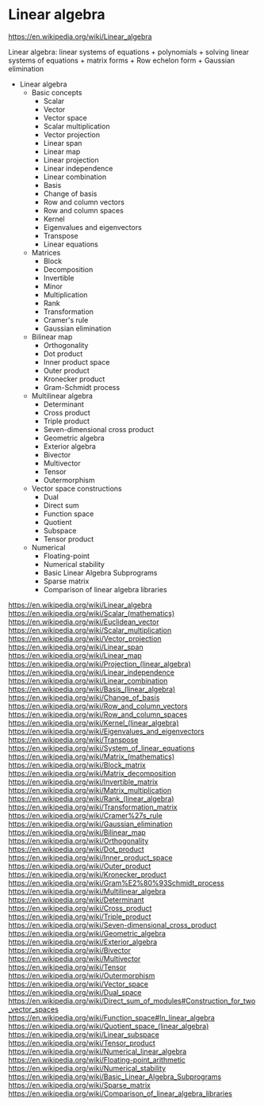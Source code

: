 # Linear algebra

https://en.wikipedia.org/wiki/Linear_algebra

Linear algebra: linear systems of equations + polynomials + solving linear systems of equations + matrix forms + Row echelon form + Gaussian elimination


* Linear algebra
  * Basic concepts
    - Scalar
    - Vector
    - Vector space
    - Scalar multiplication
    - Vector projection
    - Linear span
    - Linear map
    - Linear projection
    - Linear independence
    - Linear combination
    - Basis
    - Change of basis
    - Row and column vectors
    - Row and column spaces
    - Kernel
    - Eigenvalues and eigenvectors
    - Transpose
    - Linear equations
  * Matrices
    - Block
    - Decomposition
    - Invertible
    - Minor
    - Multiplication
    - Rank
    - Transformation
    - Cramer's rule
    - Gaussian elimination
  * Bilinear map
    - Orthogonality
    - Dot product
    - Inner product space
    - Outer product
    - Kronecker product
    - Gram-Schmidt process
  * Multilinear algebra
    - Determinant
    - Cross product
    - Triple product
    - Seven-dimensional cross product
    - Geometric algebra
    - Exterior algebra
    - Bivector
    - Multivector
    - Tensor
    - Outermorphism
  * Vector space constructions
    - Dual
    - Direct sum
    - Function space
    - Quotient
    - Subspace
    - Tensor product
  * Numerical
    - Floating-point
    - Numerical stability
    - Basic Linear Algebra Subprograms
    - Sparse matrix
    - Comparison of linear algebra libraries



https://en.wikipedia.org/wiki/Linear_algebra
https://en.wikipedia.org/wiki/Scalar_(mathematics)
https://en.wikipedia.org/wiki/Euclidean_vector
https://en.wikipedia.org/wiki/Scalar_multiplication
https://en.wikipedia.org/wiki/Vector_projection
https://en.wikipedia.org/wiki/Linear_span
https://en.wikipedia.org/wiki/Linear_map
https://en.wikipedia.org/wiki/Projection_(linear_algebra)
https://en.wikipedia.org/wiki/Linear_independence
https://en.wikipedia.org/wiki/Linear_combination
https://en.wikipedia.org/wiki/Basis_(linear_algebra)
https://en.wikipedia.org/wiki/Change_of_basis
https://en.wikipedia.org/wiki/Row_and_column_vectors
https://en.wikipedia.org/wiki/Row_and_column_spaces
https://en.wikipedia.org/wiki/Kernel_(linear_algebra)
https://en.wikipedia.org/wiki/Eigenvalues_and_eigenvectors
https://en.wikipedia.org/wiki/Transpose
https://en.wikipedia.org/wiki/System_of_linear_equations
https://en.wikipedia.org/wiki/Matrix_(mathematics)
https://en.wikipedia.org/wiki/Block_matrix
https://en.wikipedia.org/wiki/Matrix_decomposition
https://en.wikipedia.org/wiki/Invertible_matrix
https://en.wikipedia.org/wiki/Matrix_multiplication
https://en.wikipedia.org/wiki/Rank_(linear_algebra)
https://en.wikipedia.org/wiki/Transformation_matrix
https://en.wikipedia.org/wiki/Cramer%27s_rule
https://en.wikipedia.org/wiki/Gaussian_elimination
https://en.wikipedia.org/wiki/Bilinear_map
https://en.wikipedia.org/wiki/Orthogonality
https://en.wikipedia.org/wiki/Dot_product
https://en.wikipedia.org/wiki/Inner_product_space
https://en.wikipedia.org/wiki/Outer_product
https://en.wikipedia.org/wiki/Kronecker_product
https://en.wikipedia.org/wiki/Gram%E2%80%93Schmidt_process
https://en.wikipedia.org/wiki/Multilinear_algebra
https://en.wikipedia.org/wiki/Determinant
https://en.wikipedia.org/wiki/Cross_product
https://en.wikipedia.org/wiki/Triple_product
https://en.wikipedia.org/wiki/Seven-dimensional_cross_product
https://en.wikipedia.org/wiki/Geometric_algebra
https://en.wikipedia.org/wiki/Exterior_algebra
https://en.wikipedia.org/wiki/Bivector
https://en.wikipedia.org/wiki/Multivector
https://en.wikipedia.org/wiki/Tensor
https://en.wikipedia.org/wiki/Outermorphism
https://en.wikipedia.org/wiki/Vector_space
https://en.wikipedia.org/wiki/Dual_space
https://en.wikipedia.org/wiki/Direct_sum_of_modules#Construction_for_two_vector_spaces
https://en.wikipedia.org/wiki/Function_space#In_linear_algebra
https://en.wikipedia.org/wiki/Quotient_space_(linear_algebra)
https://en.wikipedia.org/wiki/Linear_subspace
https://en.wikipedia.org/wiki/Tensor_product
https://en.wikipedia.org/wiki/Numerical_linear_algebra
https://en.wikipedia.org/wiki/Floating-point_arithmetic
https://en.wikipedia.org/wiki/Numerical_stability
https://en.wikipedia.org/wiki/Basic_Linear_Algebra_Subprograms
https://en.wikipedia.org/wiki/Sparse_matrix
https://en.wikipedia.org/wiki/Comparison_of_linear_algebra_libraries
